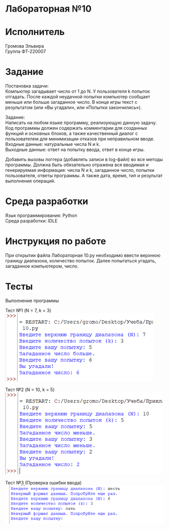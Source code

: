 # Лабораторная №10

# Исполнитель
Громова Эльвира  
Группа ФТ-220007

# Задание
Постановка задачи:  
Компьютер загадывает число от 1 до N. У пользователя k попыток отгадать. После каждой неудачной попытки компьютер сообщает меньше или больше загаданное число. В конце игры текст с результатом (или «Вы угадали», или «Попытки закончились»).

Задание:  
Написать на любом языке программу, реализующую данную задачу.
Код программы должен содержать комментарии для созданных функций и основных блоков, а также качественный диалог с пользователем для минимизации отказов при неправильном вводе.  
Входные данные: натуральные числа N и k.  
Выходные данные: ответ на попытку ввода, ответ в конце игры.  


Добавить вызовы логгера (добавлять записи в log-файл) во все методы программы. Должна быть обязательно отражена вся вводимая и генерируемая информация: числа N и k, загаданное число, попытки пользователя, ответы программы. А также дата, время, тип и результат выполнения операций.

# Среда разработки
Язык программирования: Python  
Среда разработки: IDLE

# Инструкция по работе
При открытии файла Лабораторная 10.py необходимо ввести верхнюю границу диапазона, количество попыток. Далее попытаться угадать, загаданное компьютером, число.


# Тесты
Выполнение программы  

Тест №1 (N = 7, k = 3)
![Фото к заданию 1](1.png)

Тест №2 (N = 10, k = 5)
![Фото к заданию 1](2.png)

Тест №3 (Проверка ошибки ввода)
![Фото к заданию 1](3.png)
